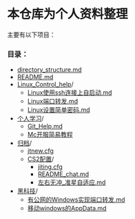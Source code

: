 # 本仓库为个人资料整理
主要有以下项目：
### 目录：
  - [directory_structure.md](/directory_structure.md)
  - [README.md](/README.md)
- [Linux_Control_help](/Linux_Control_help)/
  - [Linux使用ssh连接上自启动.md](/Linux_Control_help/Linux使用ssh连接上自启动.md)
  - [Linux端口转发.md](/Linux_Control_help/Linux端口转发.md)
  - [Linux设置简单密码.md](/Linux_Control_help/Linux设置简单密码.md)
- [个人学习](/个人学习)/
  - [Git_Help.md](/个人学习/Git_Help.md)
  - [Mc开服简易教程](/个人学习/Mc开服简易教程)
- [归档](/归档)/
  - [jtnew.cfg](/归档/jtnew.cfg)
  - [CS2配置](/归档/CS2配置)/
    - [jiting.cfg](/归档/CS2配置/jiting.cfg)
    - [README_chat.md](/归档/CS2配置/README_chat.md)
    - [左右无冲_准星自适应.md](/归档/CS2配置/左右无冲_准星自适应.md)
- [黑科技](/黑科技)/
  - [有公网的Windows实现端口转发.md](/黑科技/有公网的Windows实现端口转发.md)
  - [移动windows的AppData.md](/黑科技/移动windows的AppData.md)
